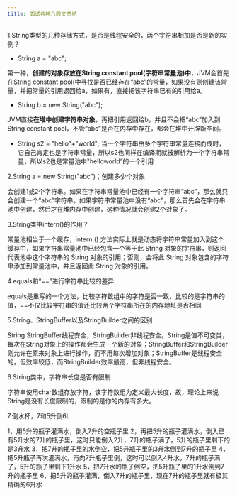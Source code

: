 ```yaml
---
title: 面试各种八股文总结
---
```


1.String类型的几种存储方式，是否是线程安全的，两个字符串相加是否是新的实例？

- String a = "abc";

第一种，**创建的对象存放在String constant pool(字符串常量池)中**，JVM会首先在String constant pool(中寻找是否已经存在“abc”的常量，如果没有则创建该常量，并把常量的引用返回给a，如果有，直接把该字符串已有的引用给a。

- String b = new String("abc");

JVM直接**在堆中创建字符串对象**，再把引用返回给b，并且不会把“abc”加入到String constant pool，不管“abc”是否在内存中存在，都会在堆中开辟新空间。

- String s2 = "hello"+"world";
当一个字符串由多个字符串常量连接而成时，它自己肯定也是字符串常量，所以s2也同样在编译期就被解析为一个字符串常量，所以s2也是常量池中"helloworld”的一个引用

2.String a = new String("abc")；创建多少个对象

会创建1或2个字符串。如果在字符串常量池中已经有一个字符串“abc”，那么就只会创建一个“abc”字符串。如果字符串常量池中没有“abc”，那么首先会在字符串池中创建，然后才在堆内存中创建，这种情况就会创建2个对象了。

3.String类中intern()的作用？

常量池相当于一个缓存，intern () 方法实际上就是动态将字符串常量加入到这个缓存中，如果字符串常量池中已经包含一个等于此 String 对象的字符串，则返回代表池中这个字符串的 String 对象的引用；否则，会将此 String 对象包含的字符串添加到常量池中，并且返回此 String 对象的引用。

4.equals和“==”进行字符串比较的差异

equals是重写的一个方法，比较字符数组中的字符是否一致，比较的是字符串的值，==不仅比较字符串的值还比较两个字符串所在的内存地址是否相同

5.String、StringBuffer以及StringBuilder之间的区别

String  StringBuffer线程安全，StringBuilder非线程安全。String是值不可变类，每次在String对象上的操作都会生成一个新的对象；StringBuffer和StringBuilder则允许在原来对象上进行操作，而不用每次增加对象；StringBuffer是线程安全的，但效率较低，而StringBuilder效率最高，但非线程安全。

6.String类中，字符串长度是否有限制

字符串使用char数组存放字符，该字符数组为定义最大长度，故，理论上来说String是没有长度限制的，限制的是你的内存有多大。

7.倒水杯，7和5升倒6L

1，用5升的瓶子灌满水，倒入7升的空瓶子里
       2，再把5升的瓶子灌满水，倒入已有5升水的7升的瓶子里，这时只能倒入2升，7升的瓶子满了，5升的瓶子里剩下的是3升水
       3，把7升的瓶子里的水倒空，把5升瓶子里的3升水倒到7升的瓶子里
       4，把5升瓶子再次灌满水，再向7升瓶子里倒，这时可以倒入4升水，7升的瓶子满了，5升的瓶子里剩下1升水
       5，把7升水的瓶子倒空，把5升瓶子里的1升水倒到7升的瓶子里
       6，把5升的瓶子灌满，倒入7升的瓶子里，现在7升的瓶子里就有极其精确的6升水


